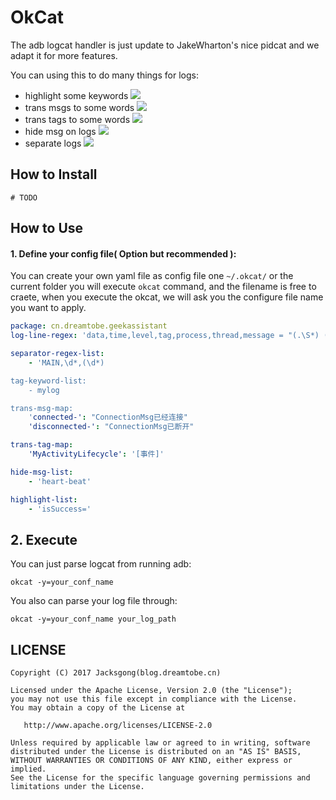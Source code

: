 # OkCat

The adb logcat handler is just update to JakeWharton's nice pidcat and we adapt it for more features.

You can using this to do many things for logs:

- highlight some keywords
![](highit-demo.png)
- trans msgs to some words
![](trans-msg-demo.png)
- trans tags to some words
![](trans-tag-demo.png)
- hide msg on logs
![](hide-msg-demo.png)
- separate logs
![](separate-demo.png)


## How to Install

```shell
# TODO
```

## How to Use

#### 1. Define your config file( Option but recommended ):

You can create your own yaml file as config file one `~/.okcat/` or the current folder you will execute `okcat` command, and the filename is free to craete, when you execute the okcat, we will ask you the configure file name you want to apply.

```yml
package: cn.dreamtobe.geekassistant
log-line-regex: 'data,time,level,tag,process,thread,message = "(.\S*) (.\S*) ([A-Z])/([^:[]*):\[(\d*):([^] ]*)\] (.*?)$"'

separator-regex-list:
	- 'MAIN,\d*,(\d*)

tag-keyword-list:
	- mylog

trans-msg-map:
	'connected-': "ConnectionMsg已经连接"
	'disconnected-': "ConnectionMsg已断开"

trans-tag-map:
	'MyActivityLifecycle': '[事件]'

hide-msg-list:
	- 'heart-beat'

highlight-list:
	- 'isSuccess='
```

## 2. Execute

You can just parse logcat from running adb:

```
okcat -y=your_conf_name
```

You also can parse your log file through:

```
okcat -y=your_conf_name your_log_path
```


## LICENSE

```
Copyright (C) 2017 Jacksgong(blog.dreamtobe.cn)

Licensed under the Apache License, Version 2.0 (the "License");
you may not use this file except in compliance with the License.
You may obtain a copy of the License at

   http://www.apache.org/licenses/LICENSE-2.0

Unless required by applicable law or agreed to in writing, software
distributed under the License is distributed on an "AS IS" BASIS,
WITHOUT WARRANTIES OR CONDITIONS OF ANY KIND, either express or implied.
See the License for the specific language governing permissions and
limitations under the License.
```

